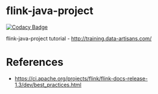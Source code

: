 # flink-java-project

[![Codacy Badge](https://api.codacy.com/project/badge/Grade/677d859f65a64277929491b9e13b5eaa)](https://www.codacy.com/app/dinesh-dart/flink-java-project?utm_source=github.com&amp;utm_medium=referral&amp;utm_content=dineshtrivedi/flink-java-project&amp;utm_campaign=Badge_Grade)

flink-java-project tutorial - http://training.data-artisans.com/

# References
* https://ci.apache.org/projects/flink/flink-docs-release-1.3/dev/best_practices.html